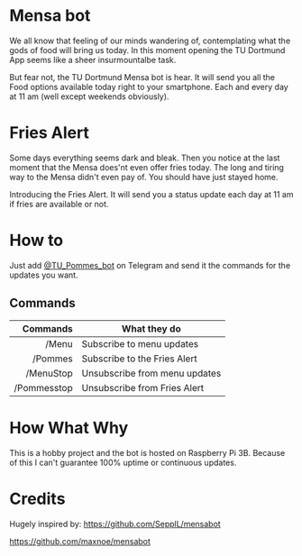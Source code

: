 # Mensa bot
We all know that feeling of our minds wandering of, contemplating what the gods of food will bring us today. 
In this moment opening the TU Dortmund App seems like a sheer insurmountalbe task.

But fear not, the TU Dortmund Mensa bot is hear. It will send you all the Food options available today right to your smartphone. Each and every day at 11 am (well except weekends obviously).

# Fries Alert
Some days everything seems dark and bleak. Then you notice at the last moment that the Mensa does'nt even offer fries today.
The long and tiring way to the Mensa didn't even pay of. You should have just stayed home.

Introducing the Fries Alert. It will send you a status update each day at 11 am if fries are available or not.
# How to 
Just add  [@TU_Pommes_bot](t.me/TU_Pommes_bot) on Telegram and send it the commands for the updates you want.

## Commands
|Commands 	|What they do			|
|--------------:|-------------------------------|
|/Menu		|Subscribe to menu updates	|
|/Pommes	|Subscribe to the Fries Alert	|
|/MenuStop	|Unsubscribe from menu updates	|
|/Pommesstop	|Unsubscribe from Fries Alert	|


# How What Why
This is a hobby project and the bot is hosted on Raspberry Pi 3B. 
Because of this I can't guarantee 100% uptime or continuous updates.

# Credits
Hugely inspired by:
https://github.com/SepplL/mensabot

https://github.com/maxnoe/mensabot